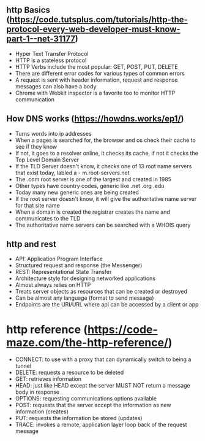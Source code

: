 ## http Basics (https://code.tutsplus.com/tutorials/http-the-protocol-every-web-developer-must-know-part-1--net-31177)
* Hyper Text Transfer Protocol
* HTTP is a stateless protocol
* HTTP Verbs include the most popular: GET, POST, PUT, DELETE
* There are different error codes for various types of common errors
* A request is sent with header information, request and response messages can also have a body
* Chrome with Webkit inspector is a favorite too to monitor HTTP communication

## How DNS works (https://howdns.works/ep1/)
* Turns words into ip addresses
* When a pages is searched for, the browser and os check their cache to see if they know
* If not, it goes to a resolver online, it checks its cache, if not it checks the Top Level Domain Server
* If the TLD Server doesn't know, it checks one of 13 root name servers that exist today, labled a - m.root-servers.net
* The .com root server is one of the largest and created in 1985
* Other types have country codes, generic like .net .org .edu
* Today many new generic ones are being created
* If the root server doesn't know, it will give the authoritative name server for that site name
* When a domain is created the registrar creates the name and communicates to the TLD
* The authoritative name servers can be searched with a WHOIS query

## http and rest
* API: Application Program Interface
* Structured request and response (the Messenger)
* REST: Representational State Transfer
* Architecture style for designing networked applications
* Almost always relies on HTTP
* Treats server objects as resources that can be created or destroyed
* Can be almost any language (format to send message)
* Endpoints are the URI/URL where api can be accessed by a client or app

# http reference (https://code-maze.com/the-http-reference/)
* CONNECT: to use with a proxy that can dynamically switch to being a tunnel
* DELETE: requests a resource to be deleted
* GET: retrieves information
* HEAD: just like HEAD except the server MUST NOT return a message body in response
* OPTIONS: requesting communications options available
* POST: requests that the server accept the information as new information (creates)
* PUT: requests the information be stored (updates)
* TRACE: invokes a remote, application layer loop back of the request message

